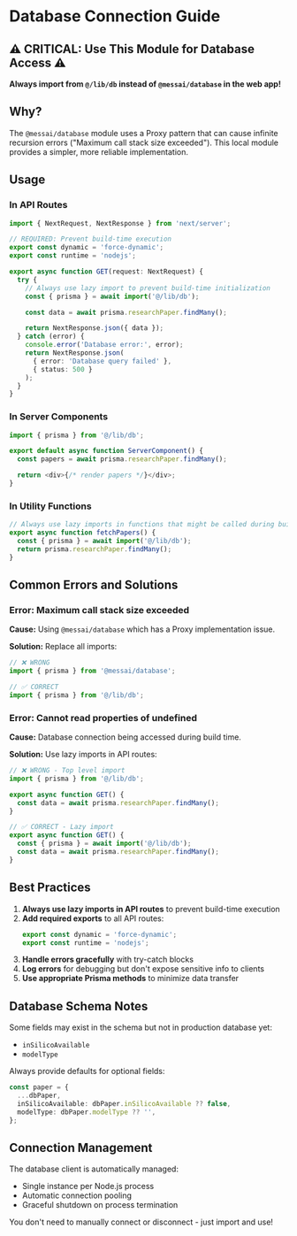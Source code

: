 # Database Connection Guide

## ⚠️ CRITICAL: Use This Module for Database Access ⚠️

**Always import from `@/lib/db` instead of `@messai/database` in the web app!**

## Why?

The `@messai/database` module uses a Proxy pattern that can cause infinite
recursion errors ("Maximum call stack size exceeded"). This local module
provides a simpler, more reliable implementation.

## Usage

### In API Routes

```typescript
import { NextRequest, NextResponse } from 'next/server';

// REQUIRED: Prevent build-time execution
export const dynamic = 'force-dynamic';
export const runtime = 'nodejs';

export async function GET(request: NextRequest) {
  try {
    // Always use lazy import to prevent build-time initialization
    const { prisma } = await import('@/lib/db');

    const data = await prisma.researchPaper.findMany();

    return NextResponse.json({ data });
  } catch (error) {
    console.error('Database error:', error);
    return NextResponse.json(
      { error: 'Database query failed' },
      { status: 500 }
    );
  }
}
```

### In Server Components

```typescript
import { prisma } from '@/lib/db';

export default async function ServerComponent() {
  const papers = await prisma.researchPaper.findMany();

  return <div>{/* render papers */}</div>;
}
```

### In Utility Functions

```typescript
// Always use lazy imports in functions that might be called during build
export async function fetchPapers() {
  const { prisma } = await import('@/lib/db');
  return prisma.researchPaper.findMany();
}
```

## Common Errors and Solutions

### Error: Maximum call stack size exceeded

**Cause:** Using `@messai/database` which has a Proxy implementation issue.

**Solution:** Replace all imports:

```typescript
// ❌ WRONG
import { prisma } from '@messai/database';

// ✅ CORRECT
import { prisma } from '@/lib/db';
```

### Error: Cannot read properties of undefined

**Cause:** Database connection being accessed during build time.

**Solution:** Use lazy imports in API routes:

```typescript
// ❌ WRONG - Top level import
import { prisma } from '@/lib/db';

export async function GET() {
  const data = await prisma.researchPaper.findMany();
}

// ✅ CORRECT - Lazy import
export async function GET() {
  const { prisma } = await import('@/lib/db');
  const data = await prisma.researchPaper.findMany();
}
```

## Best Practices

1. **Always use lazy imports in API routes** to prevent build-time execution
2. **Add required exports** to all API routes:
   ```typescript
   export const dynamic = 'force-dynamic';
   export const runtime = 'nodejs';
   ```
3. **Handle errors gracefully** with try-catch blocks
4. **Log errors** for debugging but don't expose sensitive info to clients
5. **Use appropriate Prisma methods** to minimize data transfer

## Database Schema Notes

Some fields may exist in the schema but not in production database yet:

- `inSilicoAvailable`
- `modelType`

Always provide defaults for optional fields:

```typescript
const paper = {
  ...dbPaper,
  inSilicoAvailable: dbPaper.inSilicoAvailable ?? false,
  modelType: dbPaper.modelType ?? '',
};
```

## Connection Management

The database client is automatically managed:

- Single instance per Node.js process
- Automatic connection pooling
- Graceful shutdown on process termination

You don't need to manually connect or disconnect - just import and use!
